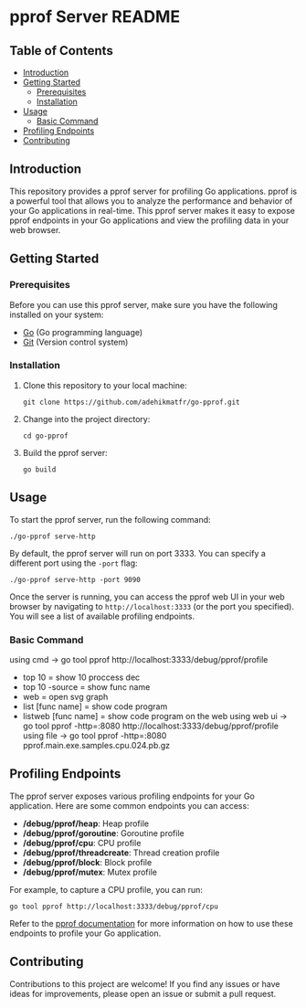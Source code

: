 
# pprof Server README
## Table of Contents
- [Introduction](#introduction)
- [Getting Started](#getting-started)
  - [Prerequisites](#prerequisites)
  - [Installation](#installation)
- [Usage](#usage)
   - [Basic Command](#basic-command)
- [Profiling Endpoints](#profiling-endpoints)
- [Contributing](#contributing)

## Introduction

This repository provides a pprof server for profiling Go applications. pprof is a powerful tool that allows you to analyze the performance and behavior of your Go applications in real-time. This pprof server makes it easy to expose pprof endpoints in your Go applications and view the profiling data in your web browser.

## Getting Started

### Prerequisites

Before you can use this pprof server, make sure you have the following installed on your system:

- [Go](https://golang.org/doc/install) (Go programming language)
- [Git](https://git-scm.com/book/en/v2/Getting-Started-Installing-Git) (Version control system)

### Installation

1. Clone this repository to your local machine:

   ```shell
   git clone https://github.com/adehikmatfr/go-pprof.git
   ```

2. Change into the project directory:

   ```shell
   cd go-pprof
   ```

3. Build the pprof server:

   ```shell
   go build
   ```

## Usage

To start the pprof server, run the following command:

```shell
./go-pprof serve-http
```
By default, the pprof server will run on port 3333. You can specify a different port using the `-port` flag:
```shell
./go-pprof serve-http -port 9090
```

Once the server is running, you can access the pprof web UI in your web browser by navigating to `http://localhost:3333` (or the port you specified). You will see a list of available profiling endpoints.

### Basic Command
using cmd -> go tool pprof http://localhost:3333/debug/pprof/profile
- top 10 = show 10 proccess dec
- top 10 -source = show func name
- web = open svg graph
- list [func name] = show code program
- listweb [func name] = show code program on the web
using web ui -> go tool pprof -http=:8080 http://localhost:3333/debug/pprof/profile
using file -> go tool pprof -http=:8080 pprof.main.exe.samples.cpu.024.pb.gz
## Profiling Endpoints

The pprof server exposes various profiling endpoints for your Go application. Here are some common endpoints you can access:

- **/debug/pprof/heap**: Heap profile
- **/debug/pprof/goroutine**: Goroutine profile
- **/debug/pprof/cpu**: CPU profile
- **/debug/pprof/threadcreate**: Thread creation profile
- **/debug/pprof/block**: Block profile
- **/debug/pprof/mutex**: Mutex profile

For example, to capture a CPU profile, you can run:

```shell
go tool pprof http://localhost:3333/debug/pprof/cpu
```

Refer to the [pprof documentation](https://pkg.go.dev/net/http/pprof) for more information on how to use these endpoints to profile your Go application.

## Contributing

Contributions to this project are welcome! If you find any issues or have ideas for improvements, please open an issue or submit a pull request.
